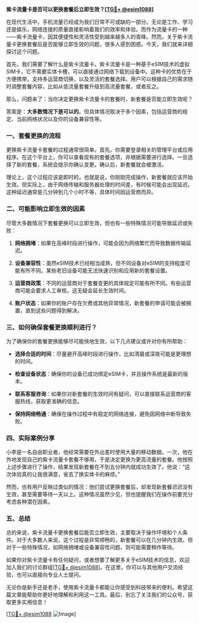 **紫卡流量卡是否可以更换套餐后立即生效？[[TG💪+ @esim1088](https://t.me/s/esim1088)]**

在现代生活中，手机流量已经成为我们日常不可或缺的一部分。无论是工作、学习还是娱乐，网络连接的质量直接影响着我们的效率和体验。而作为流量卡的一种——紫卡流量卡，因其便捷性和灵活性受到越来越多人的青睐。然而，关于紫卡流量卡更换套餐后是否能够立即生效的问题，很多人感到困惑。今天，我们就来详细探讨这个问题。

首先，我们需要了解什么是紫卡流量卡。紫卡流量卡是一种基于eSIM技术的虚拟SIM卡，它不需要实体卡槽，可以直接通过网络下载到设备中。这种卡的优势在于方便携带，支持多运营商切换，以及灵活的套餐选择。用户可以根据自己的需求随时调整套餐内容，比如从低流量套餐升级到高流量套餐，或者反之。

那么，问题来了：当你决定更换紫卡流量卡的套餐时，新套餐是否能立即生效呢？

答案是：**大多数情况下是可以的**。但具体情况取决于多个因素，包括运营商的规定、当前网络状况以及你的设备兼容性等。

### 一、套餐更换的流程

更换紫卡流量卡套餐的过程通常很简单。首先，你需要登录相关的管理平台或应用程序。在这个平台上，你可以查看现有的套餐选项，并根据需要进行选择。一旦选择了新的套餐，系统会提示你确认变更。确认后，新套餐就会被激活。

理论上，这个过程应该是即时的，也就是说，你刚刚完成操作，新套餐就应该开始生效。但实际上，由于网络传输和服务器处理的时间差，有时候可能会出现延迟。这种延迟通常是几分钟到几个小时不等，具体时间因运营商而异。

### 二、可能影响立即生效的因素

尽管大多数情况下套餐更换可以立即生效，但也有一些特殊情况可能导致延迟或失败：

1. **网络拥堵**：如果在高峰时段进行操作，可能会因为网络繁忙而导致数据传输延迟。
   
2. **设备兼容性**：虽然eSIM技术已经相当成熟，但不同设备对eSIM的支持程度可能有所不同。某些老旧设备可能无法快速识别和应用新的套餐设置。

3. **运营商政策**：不同的运营商对于套餐变更的具体规定可能有所不同。有些运营商可能会要求人工审核，这无疑会延长生效时间。

4. **账户状态**：如果你的账户存在欠费或其他异常情况，新套餐的申请可能会被搁置，直到这些问题得到解决。

### 三、如何确保套餐更换顺利进行？

为了确保你的套餐更换能够尽可能快地生效，以下几点建议或许对你有所帮助：

- **选择合适的时间**：尽量避开高峰时段进行操作，比如清晨或深夜可能是更理想的时间。
  
- **检查设备状态**：确保你的设备已成功绑定eSIM卡，并且操作系统是最新的版本。

- **联系客服咨询**：如果你对新套餐的生效时间有疑问，可以直接联系运营商的客服热线，获取更准确的信息。

- **保持网络畅通**：确保在操作过程中有稳定的网络连接，避免因网络中断导致失败。

### 四、实际案例分享

小李是一名自由职业者，他经常需要在外出差时使用大量的移动数据。一次，他在外地发现自己的紫卡流量卡套餐不够用，于是决定更换为更高流量的套餐。他按照上述步骤进行了操作，结果发现新套餐在不到五分钟内就成功生效了。他说：“这次体验真的让我很满意，省去了换实体卡的麻烦。”

然而，也有用户反映过类似的情况：他们尝试更换套餐后，却发现新套餐迟迟没有生效，甚至需要等待一天以上。这种情况虽然少见，但也提醒我们在操作前要充分考虑各种潜在因素。

### 五、总结

总的来说，紫卡流量卡更换套餐后能否立即生效，主要取决于操作环境和个人条件。对于大多数人来说，这个过程是非常顺畅的，新套餐可以在几分钟内生效。但对于一些特殊情况，如网络拥堵或设备兼容性问题，则可能需要稍作等待。

如果你对紫卡流量卡有任何疑问，或者想要了解更多关于eSIM技术的信息，欢迎加入我们的讨论群组[[TG💪+ @esim1088](https://t.me/s/esim1088)]。在这里，你可以与其他用户交流经验，也可以直接向专业人士提问。

无论你是新手还是老手，使用紫卡流量卡都能让你感受到科技带来的便利。希望这篇文章能帮助你更好地理解和利用这一工具。最后，别忘了关注我们的公众号，获取更多实用信息！

[[TG💪+ @esim1088](https://t.me/s/esim1088) ![Image](https://i.postimg.cc/4NQfJmqS/Snipaste-2025-05-13-00-14-12.png)]